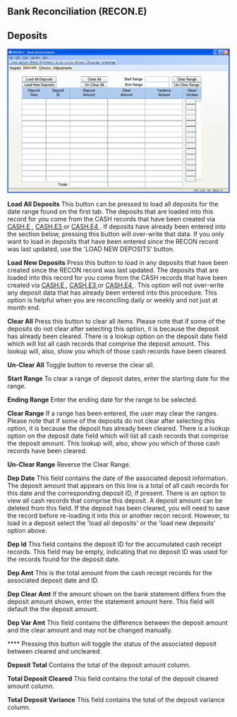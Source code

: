 ##  Bank Reconciliation (RECON.E)

<PageHeader />

##  Deposits

![](./RECON-E-2.jpg)

**Load All Deposits** This button can be pressed to load all deposits for the date range found on the first tab. The deposits that are loaded into this record for you come from the CASH records that have been created via [ CASH.E ](../../../../../../../../../../rover/AP-OVERVIEW/AP-ENTRY/ACCT-CONTROL/ACCT-CONTROL-1/ar-e/AR-E-1/CASH-E) , [ CASH.E3 ](CASH-E3/README.md) or [ CASH.E4 ](CASH-E4/README.md) . If deposits have already been entered into the section below, pressing this button will over-write that data. If you only want to load in deposits that have been entered since the RECON record was last updated, use the 'LOAD NEW DEPOSITS' button.   
  
**Load New Deposits** Press this button to load in any deposits that have been created since the RECON record was last updated. The deposits that are loaded into this record for you come from the CASH records that have been created via [ CASH.E ](../../../../../../../../../../rover/AP-OVERVIEW/AP-ENTRY/ACCT-CONTROL/ACCT-CONTROL-1/ar-e/AR-E-1/CASH-E) , [ CASH.E3 ](CASH-E3/README.md) or [ CASH.E4 ](CASH-E4/README.md) . This option will not over-write any deposit data that has already been entered into this procedure. This option is helpful when you are reconciling daily or weekly and not just at month end.   
  
**Clear All** Press this button to clear all items. Please note that if some
of the deposits do not clear after selecting this option, it is because the
deposit has already been cleared. There is a lookup option on the deposit date
field which will list all cash records that comprise the deposit amount. This
lookup will, also, show you which of those cash records have been cleared.  
  
**Un-Clear All** Toggle button to reverse the clear all.  
  
**Start Range** To clear a range of deposit dates, enter the starting date for
the range.  
  
**Ending Range** Enter the ending date for the range to be selected.  
  
**Clear Range** If a range has been entered, the user may clear the ranges.
Please note that if some of the deposits do not clear after selecting this
option, it is because the deposit has already been cleared. There is a lookup
option on the deposit date field which will list all cash records that
comprise the deposit amount. This lookup will, also, show you which of those
cash records have been cleared.  
  
**Un-Clear Range** Reverse the Clear Range.  
  
**Dep Date** This field contains the date of the associated deposit
information. The deposit amount that appears on this line is a total of all
cash records for this date and the corresponding deposit ID, if present. There
is an option to view all cash records that comprise this deposit. A deposit
amount can be deleted from this field. If the deposit has been cleared, you
will need to save the record before re-loading it into this or another recon
record. However, to load in a deposit select the 'load all deposits' or the
'load new deposits' option above.  
  
**Dep Id** This field contains the deposit ID for the accumulated cash receipt
records. This field may be empty, indicating that no deposit ID was used for
the records found for the deposit date.  
  
**Dep Amt** This is the total amount from the cash receipt records for the
associated deposit date and ID.  
  
**Dep Clear Amt** If the amount shown on the bank statement differs from the
deposit amount shown, enter the statement amount here. This field will default
the the deposit amount.  
  
**Dep Var Amt** This field contains the difference between the deposit amount
and the clear amount and may not be changed manually.  
  
**** Pressing this button will toggle the status of the associated deposit
between cleared and uncleared.  
  
**Deposit Total** Contains the total of the deposit amount column.  
  
**Total Deposit Cleared** This field contains the total of the deposit cleared
amount column.  
  
**Total Deposit Variance** This field contains the total of the deposit
variance column.  
  
  
<badge text= "Version 8.10.57" vertical="middle" />

<PageFooter />